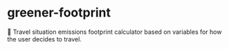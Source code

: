 # greener-footprint
🍃 Travel situation emissions footprint calculator based on variables for how the user decides to travel.

